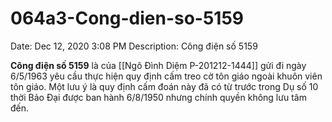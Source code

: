 # 064a3-Cong-dien-so-5159

Date: Dec 12, 2020 3:08 PM
Description: Công điện số 5159

**Công điện số 5159** là của [[Ngô Đình Diệm P-201212-1444]] gửi đi ngày 6/5/1963 yêu cầu thực hiện quy định cấm treo cờ tôn giáo ngoài khuôn viên tôn giáo. Một lưu ý là quy định cấm đoán này đã có từ trước trong Dụ số 10 thời Bảo Đại được ban hành 6/8/1950 nhưng chính quyền không lưu tâm đến.